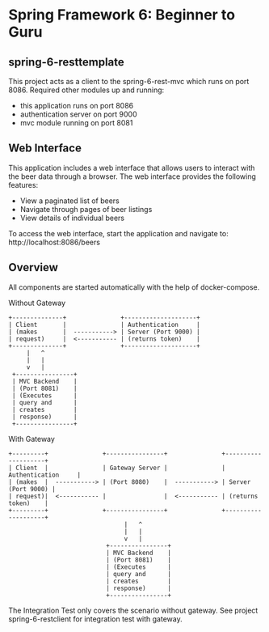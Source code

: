# Spring Framework 6: Beginner to Guru

## spring-6-resttemplate

This project acts as a client to the spring-6-rest-mvc which runs on port 8086.
Required other modules up and running:
- this application runs on port 8086 
- authentication server on port 9000
- mvc module running on port 8081

## Web Interface

This application includes a web interface that allows users to interact with the beer data through a browser. The web interface provides the following features:

- View a paginated list of beers
- Navigate through pages of beer listings
- View details of individual beers

To access the web interface, start the application and navigate to: http://localhost:8086/beers

## Overview
All components are started automatically with the help of docker-compose.

Without Gateway
```plaintext
+--------------+               +--------------------+
| Client       |               | Authentication     |
| (makes       |  -----------> | Server (Port 9000) |
| request)     |  <----------- | (returns token)    |
+--------------+               +--------------------+
     |   ^  
     |   |
     v   |
 +----------------+               
 | MVC Backend    |
 | (Port 8081)    |
 | (Executes      |
 | query and      |
 | creates        |
 | response)      |
 +----------------+
```
With Gateway
```plaintext
+---------+               +----------------+               +--------------------+
| Client  |               | Gateway Server |               | Authentication     |
| (makes  |  -----------> | (Port 8080)    |  -----------> | Server (Port 9000) |
| request)|  <----------- |                |  <----------- | (returns token)    |
+---------+               +----------------+               +--------------------+
                                |   ^  
                                |   |
                                v   |
                           +----------------+               
                           | MVC Backend    |
                           | (Port 8081)    |
                           | (Executes      |
                           | query and      |
                           | creates        |
                           | response)      |
                           +----------------+
```
The Integration Test only covers the scenario without gateway. See project spring-6-restclient for integration test with gateway.
